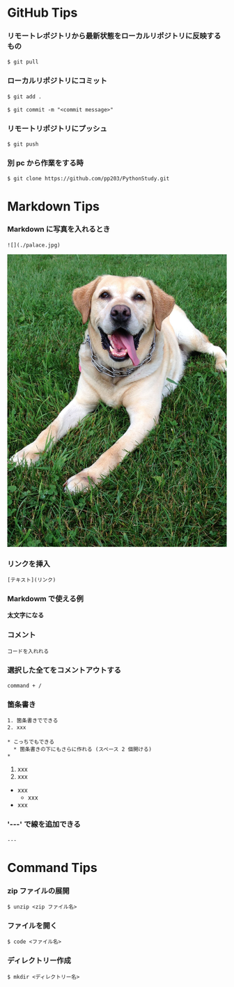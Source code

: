 # GitHub Tips
### リモートレポジトリから最新状態をローカルリポジトリに反映するもの
```
$ git pull
```

### ローカルリポジトリにコミット
```
$ git add .
```

```
$ git commit -m "<commit message>"
```

### リモートリポジトリにプッシュ
```
$ git push
```

### 別 pc から作業をする時
```
$ git clone https://github.com/pp203/PythonStudy.git
```

# Markdown Tips
### Markdown に写真を入れるとき
```
![](./palace.jpg)
```
![](./palace.jpg)

### リンクを挿入
```
[テキスト](リンク)
```

### Markdowm で使える例
**太文字になる**

### コメント
```
コードを入れれる
```

### 選択した全てをコメントアウトする
```
command + /
```

### 箇条書き
```
1. 箇条書きでできる
2. xxx

* こっちでもできる
  * 箇条書きの下にもさらに作れる (スペース 2 個開ける)
* 
```

1. xxx
2. xxx

* xxx
  * xxx
* xxx

### '---' で線を追加できる
```
---
```


# Command Tips
### zip ファイルの展開
```
$ unzip <zip ファイル名>
```

### ファイルを開く
```
$ code <ファイル名>
```

### ディレクトリー作成
```
$ mkdir <ディレクトリー名>
```